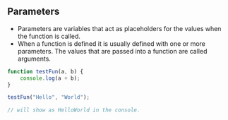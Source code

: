 ## Parameters
- Parameters are variables that act as placeholders for the values when the function is called. 
- When a function is defined it is usually defined with one or more parameters. The values that are passed into a function are called arguments. 

```js
function testFun(a, b) {
    console.log(a + b);
}

testFun("Hello", "World");

// will show as HelloWorld in the console.